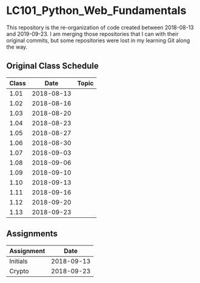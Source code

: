 # LC101_Python_Web_Fundamentals
This repository is the re-organization of code created between 2018-08-13 and 2019-09-23. I am merging those repositories that I can with their original commits, but some repositories were lost in my learning Git along the way.

## Original Class Schedule
| Class | Date | Topic |
| ----- | ----- | ----- |
| 1.01 | 2018-08-13 |
| 1.02 | 2018-08-16 |
| 1.03 | 2018-08-20 |
| 1.04 | 2018-08-23 |
| 1.05 | 2018-08-27 |
| 1.06 | 2018-08-30 |
| 1.07 | 2018-09-03 |
| 1.08 | 2018-09-06 |
| 1.09 | 2018-09-10 |
| 1.10 | 2018-09-13 |
| 1.11 | 2018-09-16 |
| 1.12 | 2018-09-20 |
| 1.13 | 2018-09-23 |

## Assignments
| Assignment | Date |
| ----- | ----- |
| Initials | 2018-09-13 |
| Crypto | 2018-09-23 |
